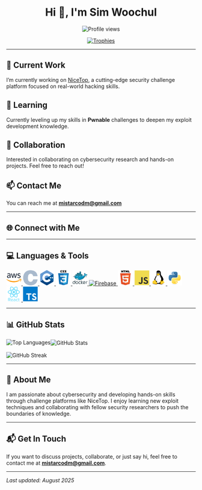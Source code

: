 <h1 align="center">Hi 👋, I'm Sim Woochul</h1>

<p align="center">
  <img src="https://komarev.com/ghpvc/?username=nicetop1027&label=Profile%20views&color=0e75b6& width="100" alt="Profile views"/>
</p>

<p align="center">
  <a href="https://github.com/ryo-ma/github-profile-trophy">
    <img src="https://ppl-ai-file-upload.s3.amazonaws.com/web/direct-files/attachments/images/85418279/39815771-4109-421f-992c-7609310b6904/nicetoplogo.jpg?AWSAccessKeyId=ASIA2F3EMEYEV4OKU36H&Signature=mEY8nyB2E5qjUAyRmnnGSDx7gIo%3D&x-amz-security-token=IQoJb3JpZ2luX2VjEOf%2F%2F%2F%2F%2F%2F%2F%2F%2F%2FwEaCXVzLWVhc3QtMSJGMEQCIHdjRHPF33nUO9XD3e6HdChalOYkiKfYj8%2Bst7VRLSGBAiA0Z8cHEqV5XrwlzLEEy0%2FHQbtjWKAYp6hFURexE1i%2FxCrxBAhAEAEaDDY5OTc1MzMwOTcwNSIMMgnK%2FRG%2FfWtmq6OuKs4EqLMMrC6lp%2BcZ5neWqnEpwJFTthu9hPxXP0t0lBfPv0CWNq99KvGTzqVaz54HtIeLO3RFJvCXgHxThwDUi7o509C5%2FDWGjL6nBo%2BHs7xUs0uO1Xy%2F2FhYJ9qfOTBo03JzmcuVz5wHGKvrOrLvFX7SINwTD0DrKUD%2FfxQ8%2FQujKHknFkVzXuzVY9YwCBPGk2ZVpxrO0Sgh4Ff%2FWTMH6bug3l0X4aBc7yx0QN3k5HVFsjU7YVWX8MfLXzhGbAWfEcZ4DRPbyDSNoe4kzPuscZKsC6A%2BDHs0EJn5X8%2FrJ4fFuYKhfRyF63jWO%2F45633u4c3iD5Wcf2AKAqZ5lG3aw5hy35lydqrTeocyFawAoDgEaCwlahh148e1osAxIW8NfF%2BWx70Z9TSn5AP%2FAmSdqyybYwV%2BWsc6dmN%2F%2BpzISbMRyY%2BWOdXZ3VUhQ2vM5GI4zpgaQPpfU6fEL9wKJKnsNUZCRPgmctezNCfiNScL8ht6YOpLtGxgtV4lhCq0OH0ADnmvQ9ZU1l%2FsxcCZaTr%2B03KS%2FA4y%2BvdS9SHE%2FDOlOWuu8KQjfiJ56t%2BmygzwhcTKh0MWaInu2GNqGFdiHyhddXBsbk%2Fv2BRqMuBL4Gp%2BOSzoy0FRqqR6xgVLwRFWPoAm1s1Ox2%2BsS1t%2BOLAXyp3GwjPLAtfffnyVzFZyVA3nTQjjBfHCWU6H6I6sNJyh1qUrnMZ1fb8gHnGAeV3n%2FHmS01CX3YqnmiCAqX4oW9q9oP8PEs%2FRIkPGXbtwbdR5D8oZK6d2l9hjZJprIT%2BGBx242l8w7%2BiqxQY6mwGqJRSi5KUb9%2FOFnG0opy7H08aNOF33Fl%2B7RbgdgKw8kRLbYIf4%2B8PpsonCCVWPZ9w9Zleh5dipN6MFCpGrP0Z6lSFrCehaTCgJrsR8xjgCJ%2Fr1qrBw933YYNKH1nevt6ULQgZuNxx55JeKBW2s%2F7niJMC9fvsc8C2KbuqtSpqxCzHE4F7pjmpEFgpp4yJo50K6j7eXNbSP3udidQ%3D%3D&Expires=1756018716" style="" alt="Trophies" />
  </a>
</p>

---

## 🔭 Current Work
I’m currently working on [NiceTop](https://nicetop.dyhs.kr), a cutting-edge security challenge platform focused on real-world hacking skills.

## 🌱 Learning
Currently leveling up my skills in **Pwnable** challenges to deepen my exploit development knowledge.

## 👯 Collaboration
Interested in collaborating on cybersecurity research and hands-on projects. Feel free to reach out!

## 📫 Contact Me
You can reach me at **mistarcodm@gmail.com**

---

## 🌐 Connect with Me

<!-- Add social links here if desired -->
<!-- Example:
<a href="https://linkedin.com/in/yourprofile" target="_blank">
  <img src="https://img.shields.io/badge/LinkedIn-0077B5?style=flat-square&logo=linkedin&logoColor=white" />
</a>
-->

---

## 💻 Languages & Tools

<p>
  <a href="https://aws.amazon.com" target="_blank" rel="noreferrer">
    <img src="https://raw.githubusercontent.com/devicons/devicon/master/icons/amazonwebservices/amazonwebservices-original-wordmark.svg" alt="AWS" width="40" height="40" />
  </a>
  <a href="https://www.cprogramming.com/" target="_blank" rel="noreferrer">
    <img src="https://raw.githubusercontent.com/devicons/devicon/master/icons/c/c-original.svg" alt="C" width="40" height="40" />
  </a>
  <a href="https://www.w3schools.com/cpp/" target="_blank" rel="noreferrer">
    <img src="https://raw.githubusercontent.com/devicons/devicon/master/icons/cplusplus/cplusplus-original.svg" alt="C++" width="40" height="40" />
  </a>
  <a href="https://www.w3schools.com/css/" target="_blank" rel="noreferrer">
    <img src="https://raw.githubusercontent.com/devicons/devicon/master/icons/css3/css3-original-wordmark.svg" alt="CSS3" width="40" height="40" />
  </a>
  <a href="https://www.docker.com/" target="_blank" rel="noreferrer">
    <img src="https://raw.githubusercontent.com/devicons/devicon/master/icons/docker/docker-original-wordmark.svg" alt="Docker" width="40" height="40" />
  </a>
  <a href="https://firebase.google.com/" target="_blank" rel="noreferrer">
    <img src="https://www.vectorlogo.zone/logos/firebase/firebase-icon.svg" alt="Firebase" width="40" height="40" />
  </a>
  <a href="https://www.w3.org/html/" target="_blank" rel="noreferrer">
    <img src="https://raw.githubusercontent.com/devicons/devicon/master/icons/html5/html5-original-wordmark.svg" alt="HTML5" width="40" height="40" />
  </a>
  <a href="https://developer.mozilla.org/en-US/docs/Web/JavaScript" target="_blank" rel="noreferrer">
    <img src="https://raw.githubusercontent.com/devicons/devicon/master/icons/javascript/javascript-original.svg" alt="JavaScript" width="40" height="40" />
  </a>
  <a href="https://www.linux.org/" target="_blank" rel="noreferrer">
    <img src="https://raw.githubusercontent.com/devicons/devicon/master/icons/linux/linux-original.svg" alt="Linux" width="40" height="40" />
  </a>
  <a href="https://www.python.org" target="_blank" rel="noreferrer">
    <img src="https://raw.githubusercontent.com/devicons/devicon/master/icons/python/python-original.svg" alt="Python" width="40" height="40" />
  </a>
  <a href="https://reactjs.org/" target="_blank" rel="noreferrer">
    <img src="https://raw.githubusercontent.com/devicons/devicon/master/icons/react/react-original-wordmark.svg" alt="React" width="40" height="40" />
  </a>
  <a href="https://www.typescriptlang.org/" target="_blank" rel="noreferrer">
    <img src="https://raw.githubusercontent.com/devicons/devicon/master/icons/typescript/typescript-original.svg" alt="TypeScript" width="40" height="40" />
  </a>
</p>

---

## 📊 GitHub Stats

<p>
  <img align="left" src="https://github-readme-stats.vercel.app/api/top-langs?username=nicetop1027&show_icons=true&locale=en&layout=compact" alt="Top Languages" />
</p>

<p>
  <img align="center" src="https://github-readme-stats.vercel.app/api?username=nicetop1027&show_icons=true&locale=en" alt="GitHub Stats" />
</p>

<p>
  <img align="center" src="https://github-readme-streak-stats.herokuapp.com/?user=nicetop1027&" alt="GitHub Streak" />
</p>

---

## 🎯 About Me

I am passionate about cybersecurity and developing hands-on skills through challenge platforms like NiceTop. I enjoy learning new exploit techniques and collaborating with fellow security researchers to push the boundaries of knowledge.

---

## 📬 Get In Touch

If you want to discuss projects, collaborate, or just say hi, feel free to contact me at **mistarcodm@gmail.com**.

---

*Last updated: August 2025*

